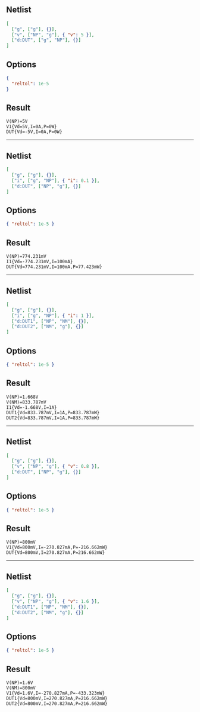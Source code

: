 ## Netlist

```json
[
  ["g", ["g"], {}],
  ["v", ["NP", "g"], { "v": 5 }],
  ["d:DUT", ["g", "NP"], {}]
]
```

## Options

```json
{
  "reltol": 1e-5
}
```

## Result

```text
V(NP)=5V
V1{Vd=5V,I=0A,P=0W}
DUT{Vd=-5V,I=0A,P=0W}
```

---

## Netlist

```json
[
  ["g", ["g"], {}],
  ["i", ["g", "NP"], { "i": 0.1 }],
  ["d:DUT", ["NP", "g"], {}]
]
```

## Options

```json
{ "reltol": 1e-5 }
```

## Result

```text
V(NP)=774.231mV
I1{Vd=-774.231mV,I=100mA}
DUT{Vd=774.231mV,I=100mA,P=77.423mW}
```

---

## Netlist

```json
[
  ["g", ["g"], {}],
  ["i", ["g", "NP"], { "i": 1 }],
  ["d:DUT1", ["NP", "NM"], {}],
  ["d:DUT2", ["NM", "g"], {}]
]
```

## Options

```json
{ "reltol": 1e-5 }
```

## Result

```text
V(NP)=1.668V
V(NM)=833.787mV
I1{Vd=-1.668V,I=1A}
DUT1{Vd=833.787mV,I=1A,P=833.787mW}
DUT2{Vd=833.787mV,I=1A,P=833.787mW}
```

---

## Netlist

```json
[
  ["g", ["g"], {}],
  ["v", ["NP", "g"], { "v": 0.8 }],
  ["d:DUT", ["NP", "g"], {}]
]
```

## Options

```json
{ "reltol": 1e-5 }
```

## Result

```text
V(NP)=800mV
V1{Vd=800mV,I=-270.827mA,P=-216.662mW}
DUT{Vd=800mV,I=270.827mA,P=216.662mW}
```

---

## Netlist

```json
[
  ["g", ["g"], {}],
  ["v", ["NP", "g"], { "v": 1.6 }],
  ["d:DUT1", ["NP", "NM"], {}],
  ["d:DUT2", ["NM", "g"], {}]
]
```

## Options

```json
{ "reltol": 1e-5 }
```

## Result

```text
V(NP)=1.6V
V(NM)=800mV
V1{Vd=1.6V,I=-270.827mA,P=-433.323mW}
DUT1{Vd=800mV,I=270.827mA,P=216.662mW}
DUT2{Vd=800mV,I=270.827mA,P=216.662mW}
```
